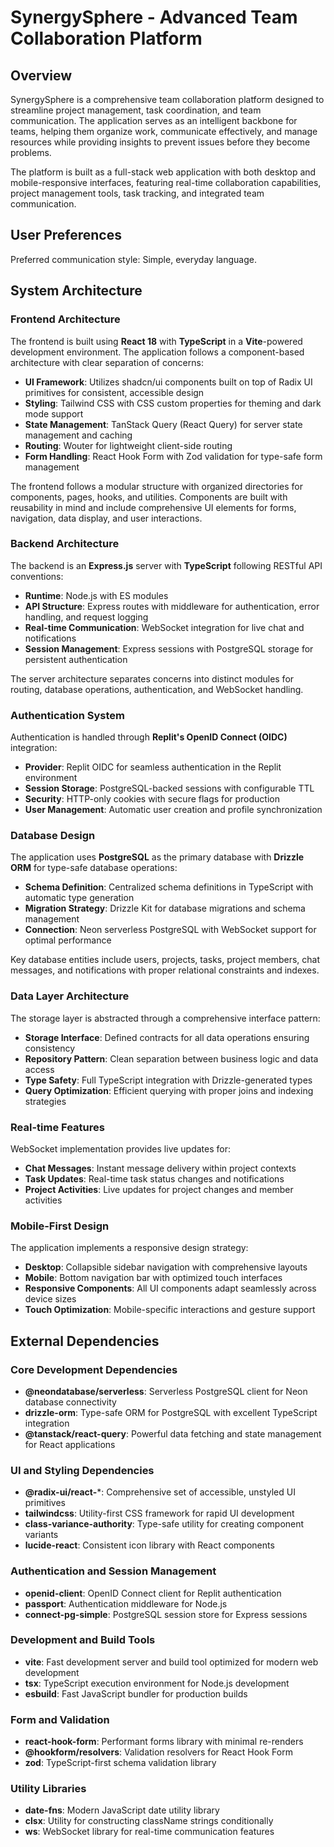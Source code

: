 # SynergySphere - Advanced Team Collaboration Platform

## Overview

SynergySphere is a comprehensive team collaboration platform designed to streamline project management, task coordination, and team communication. The application serves as an intelligent backbone for teams, helping them organize work, communicate effectively, and manage resources while providing insights to prevent issues before they become problems.

The platform is built as a full-stack web application with both desktop and mobile-responsive interfaces, featuring real-time collaboration capabilities, project management tools, task tracking, and integrated team communication.

## User Preferences

Preferred communication style: Simple, everyday language.

## System Architecture

### Frontend Architecture

The frontend is built using **React 18** with **TypeScript** in a **Vite**-powered development environment. The application follows a component-based architecture with clear separation of concerns:

- **UI Framework**: Utilizes shadcn/ui components built on top of Radix UI primitives for consistent, accessible design
- **Styling**: Tailwind CSS with CSS custom properties for theming and dark mode support
- **State Management**: TanStack Query (React Query) for server state management and caching
- **Routing**: Wouter for lightweight client-side routing
- **Form Handling**: React Hook Form with Zod validation for type-safe form management

The frontend follows a modular structure with organized directories for components, pages, hooks, and utilities. Components are built with reusability in mind and include comprehensive UI elements for forms, navigation, data display, and user interactions.

### Backend Architecture

The backend is an **Express.js** server with **TypeScript** following RESTful API conventions:

- **Runtime**: Node.js with ES modules
- **API Structure**: Express routes with middleware for authentication, error handling, and request logging
- **Real-time Communication**: WebSocket integration for live chat and notifications
- **Session Management**: Express sessions with PostgreSQL storage for persistent authentication

The server architecture separates concerns into distinct modules for routing, database operations, authentication, and WebSocket handling.

### Authentication System

Authentication is handled through **Replit's OpenID Connect (OIDC)** integration:

- **Provider**: Replit OIDC for seamless authentication in the Replit environment
- **Session Storage**: PostgreSQL-backed sessions with configurable TTL
- **Security**: HTTP-only cookies with secure flags for production
- **User Management**: Automatic user creation and profile synchronization

### Database Design

The application uses **PostgreSQL** as the primary database with **Drizzle ORM** for type-safe database operations:

- **Schema Definition**: Centralized schema definitions in TypeScript with automatic type generation
- **Migration Strategy**: Drizzle Kit for database migrations and schema management
- **Connection**: Neon serverless PostgreSQL with WebSocket support for optimal performance

Key database entities include users, projects, tasks, project members, chat messages, and notifications with proper relational constraints and indexes.

### Data Layer Architecture

The storage layer is abstracted through a comprehensive interface pattern:

- **Storage Interface**: Defined contracts for all data operations ensuring consistency
- **Repository Pattern**: Clean separation between business logic and data access
- **Type Safety**: Full TypeScript integration with Drizzle-generated types
- **Query Optimization**: Efficient querying with proper joins and indexing strategies

### Real-time Features

WebSocket implementation provides live updates for:

- **Chat Messages**: Instant message delivery within project contexts
- **Task Updates**: Real-time task status changes and notifications
- **Project Activities**: Live updates for project changes and member activities

### Mobile-First Design

The application implements a responsive design strategy:

- **Desktop**: Collapsible sidebar navigation with comprehensive layouts
- **Mobile**: Bottom navigation bar with optimized touch interfaces
- **Responsive Components**: All UI components adapt seamlessly across device sizes
- **Touch Optimization**: Mobile-specific interactions and gesture support

## External Dependencies

### Core Development Dependencies

- **@neondatabase/serverless**: Serverless PostgreSQL client for Neon database connectivity
- **drizzle-orm**: Type-safe ORM for PostgreSQL with excellent TypeScript integration
- **@tanstack/react-query**: Powerful data fetching and state management for React applications

### UI and Styling Dependencies

- **@radix-ui/react-***: Comprehensive set of accessible, unstyled UI primitives
- **tailwindcss**: Utility-first CSS framework for rapid UI development
- **class-variance-authority**: Type-safe utility for creating component variants
- **lucide-react**: Consistent icon library with React components

### Authentication and Session Management

- **openid-client**: OpenID Connect client for Replit authentication
- **passport**: Authentication middleware for Node.js
- **connect-pg-simple**: PostgreSQL session store for Express sessions

### Development and Build Tools

- **vite**: Fast development server and build tool optimized for modern web development
- **tsx**: TypeScript execution environment for Node.js development
- **esbuild**: Fast JavaScript bundler for production builds

### Form and Validation

- **react-hook-form**: Performant forms library with minimal re-renders
- **@hookform/resolvers**: Validation resolvers for React Hook Form
- **zod**: TypeScript-first schema validation library

### Utility Libraries

- **date-fns**: Modern JavaScript date utility library
- **clsx**: Utility for constructing className strings conditionally
- **ws**: WebSocket library for real-time communication features